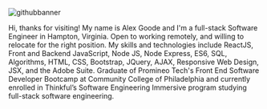 ![githubbanner](https://github.com/alexgoodestudio/alexgoodestudio/assets/118846944/a37ebcdb-3a3f-43a6-b088-c4de2015144e)

Hi, thanks for visiting! My name is Alex Goode and I'm a full-stack Software Engineer in Hampton, Virginia. Open to working remotely, and willing to relocate for the right position. My skills and technologies include ReactJS, Front and Backend JavaScript, Node JS, Node Express, ES6, SQL, Algorithms, HTML, CSS, Bootstrap, JQuery, AJAX, Responsive Web Design, JSX, and the Adobe Suite. Graduate of Promineo Tech's Front End Software Developer Bootcamp at Community College of Philadelphia and currently enrolled in Thinkful’s Software Engineering Immersive program studying full-stack software engineering.
